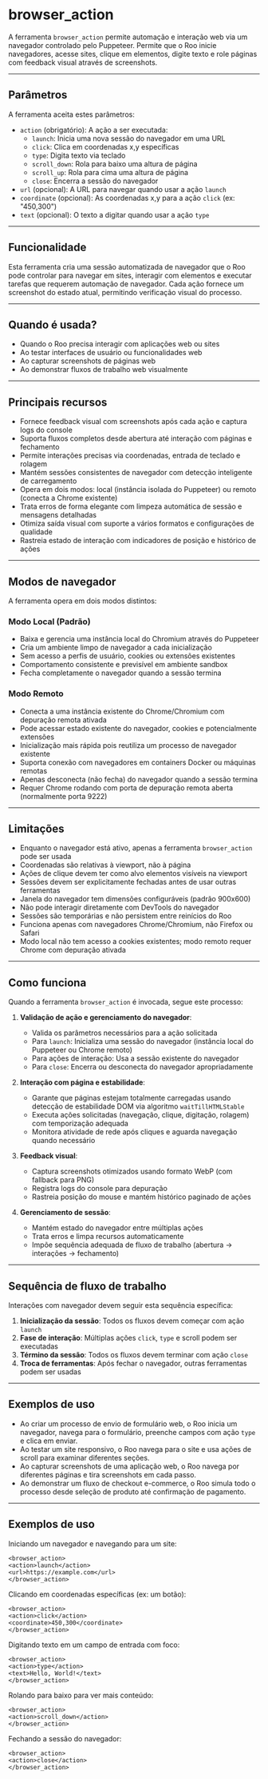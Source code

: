# browser_action

A ferramenta `browser_action` permite automação e interação web via um navegador controlado pelo Puppeteer. Permite que o Roo inicie navegadores, acesse sites, clique em elementos, digite texto e role páginas com feedback visual através de screenshots.

---

## Parâmetros

A ferramenta aceita estes parâmetros:

- `action` (obrigatório): A ação a ser executada:
  * `launch`: Inicia uma nova sessão do navegador em uma URL
  * `click`: Clica em coordenadas x,y específicas
  * `type`: Digita texto via teclado
  * `scroll_down`: Rola para baixo uma altura de página
  * `scroll_up`: Rola para cima uma altura de página
  * `close`: Encerra a sessão do navegador
- `url` (opcional): A URL para navegar quando usar a ação `launch`
- `coordinate` (opcional): As coordenadas x,y para a ação `click` (ex: "450,300")
- `text` (opcional): O texto a digitar quando usar a ação `type`

---

## Funcionalidade

Esta ferramenta cria uma sessão automatizada de navegador que o Roo pode controlar para navegar em sites, interagir com elementos e executar tarefas que requerem automação de navegador. Cada ação fornece um screenshot do estado atual, permitindo verificação visual do processo.

---

## Quando é usada?

- Quando o Roo precisa interagir com aplicações web ou sites
- Ao testar interfaces de usuário ou funcionalidades web
- Ao capturar screenshots de páginas web
- Ao demonstrar fluxos de trabalho web visualmente

---

## Principais recursos

- Fornece feedback visual com screenshots após cada ação e captura logs do console
- Suporta fluxos completos desde abertura até interação com páginas e fechamento
- Permite interações precisas via coordenadas, entrada de teclado e rolagem
- Mantém sessões consistentes de navegador com detecção inteligente de carregamento
- Opera em dois modos: local (instância isolada do Puppeteer) ou remoto (conecta a Chrome existente)
- Trata erros de forma elegante com limpeza automática de sessão e mensagens detalhadas
- Otimiza saída visual com suporte a vários formatos e configurações de qualidade
- Rastreia estado de interação com indicadores de posição e histórico de ações

---

## Modos de navegador

A ferramenta opera em dois modos distintos:

### Modo Local (Padrão)
- Baixa e gerencia uma instância local do Chromium através do Puppeteer
- Cria um ambiente limpo de navegador a cada inicialização
- Sem acesso a perfis de usuário, cookies ou extensões existentes
- Comportamento consistente e previsível em ambiente sandbox
- Fecha completamente o navegador quando a sessão termina

### Modo Remoto
- Conecta a uma instância existente do Chrome/Chromium com depuração remota ativada
- Pode acessar estado existente do navegador, cookies e potencialmente extensões
- Inicialização mais rápida pois reutiliza um processo de navegador existente
- Suporta conexão com navegadores em containers Docker ou máquinas remotas
- Apenas desconecta (não fecha) do navegador quando a sessão termina
- Requer Chrome rodando com porta de depuração remota aberta (normalmente porta 9222)

---

## Limitações

- Enquanto o navegador está ativo, apenas a ferramenta `browser_action` pode ser usada
- Coordenadas são relativas à viewport, não à página
- Ações de clique devem ter como alvo elementos visíveis na viewport
- Sessões devem ser explicitamente fechadas antes de usar outras ferramentas
- Janela do navegador tem dimensões configuráveis (padrão 900x600)
- Não pode interagir diretamente com DevTools do navegador
- Sessões são temporárias e não persistem entre reinícios do Roo
- Funciona apenas com navegadores Chrome/Chromium, não Firefox ou Safari
- Modo local não tem acesso a cookies existentes; modo remoto requer Chrome com depuração ativada

---

## Como funciona

Quando a ferramenta `browser_action` é invocada, segue este processo:

1. **Validação de ação e gerenciamento do navegador**:
   - Valida os parâmetros necessários para a ação solicitada
   - Para `launch`: Inicializa uma sessão do navegador (instância local do Puppeteer ou Chrome remoto)
   - Para ações de interação: Usa a sessão existente do navegador
   - Para `close`: Encerra ou desconecta do navegador apropriadamente

2. **Interação com página e estabilidade**:
   - Garante que páginas estejam totalmente carregadas usando detecção de estabilidade DOM via algoritmo `waitTillHTMLStable`
   - Executa ações solicitadas (navegação, clique, digitação, rolagem) com temporização adequada
   - Monitora atividade de rede após cliques e aguarda navegação quando necessário

3. **Feedback visual**:
   - Captura screenshots otimizados usando formato WebP (com fallback para PNG)
   - Registra logs do console para depuração
   - Rastreia posição do mouse e mantém histórico paginado de ações

4. **Gerenciamento de sessão**:
   - Mantém estado do navegador entre múltiplas ações
   - Trata erros e limpa recursos automaticamente
   - Impõe sequência adequada de fluxo de trabalho (abertura → interações → fechamento)

---

## Sequência de fluxo de trabalho

Interações com navegador devem seguir esta sequência específica:

1. **Inicialização da sessão**: Todos os fluxos devem começar com ação `launch`
2. **Fase de interação**: Múltiplas ações `click`, `type` e scroll podem ser executadas
3. **Término da sessão**: Todos os fluxos devem terminar com ação `close`
4. **Troca de ferramentas**: Após fechar o navegador, outras ferramentas podem ser usadas

---

## Exemplos de uso

- Ao criar um processo de envio de formulário web, o Roo inicia um navegador, navega para o formulário, preenche campos com ação `type` e clica em enviar.
- Ao testar um site responsivo, o Roo navega para o site e usa ações de scroll para examinar diferentes seções.
- Ao capturar screenshots de uma aplicação web, o Roo navega por diferentes páginas e tira screenshots em cada passo.
- Ao demonstrar um fluxo de checkout e-commerce, o Roo simula todo o processo desde seleção de produto até confirmação de pagamento.

---

## Exemplos de uso

Iniciando um navegador e navegando para um site:
```
<browser_action>
<action>launch</action>
<url>https://example.com</url>
</browser_action>
```

Clicando em coordenadas específicas (ex: um botão):
```
<browser_action>
<action>click</action>
<coordinate>450,300</coordinate>
</browser_action>
```

Digitando texto em um campo de entrada com foco:
```
<browser_action>
<action>type</action>
<text>Hello, World!</text>
</browser_action>
```

Rolando para baixo para ver mais conteúdo:
```
<browser_action>
<action>scroll_down</action>
</browser_action>
```

Fechando a sessão do navegador:
```
<browser_action>
<action>close</action>
</browser_action>
